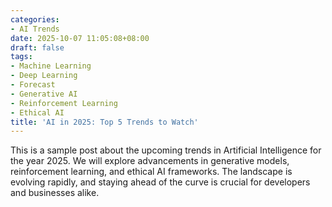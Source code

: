 ```yaml
---
categories:
- AI Trends
date: 2025-10-07 11:05:08+08:00
draft: false
tags:
- Machine Learning
- Deep Learning
- Forecast
- Generative AI
- Reinforcement Learning
- Ethical AI
title: 'AI in 2025: Top 5 Trends to Watch'
---
```


This is a sample post about the upcoming trends in Artificial Intelligence for the year 2025. We will explore advancements in generative models, reinforcement learning, and ethical AI frameworks. The landscape is evolving rapidly, and staying ahead of the curve is crucial for developers and businesses alike.